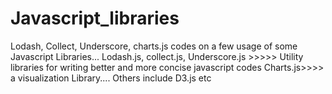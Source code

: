 # Javascript_libraries
Lodash, Collect, Underscore, charts.js
codes on a few usage of some Javascript Libraries...
Lodash.js, collect.js, Underscore.js >>>>> Utility libraries for writing better and more concise javascript codes
Charts.js>>>> a visualization Library.... Others include D3.js etc
